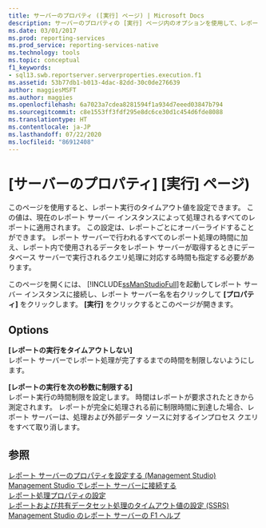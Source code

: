 ```yaml
---
title: サーバーのプロパティ ([実行] ページ) | Microsoft Docs
description: サーバーのプロパティの [実行] ページ内のオプションを使用して、レポートの実行におけるタイムアウト値を設定する方法について説明します。
ms.date: 03/01/2017
ms.prod: reporting-services
ms.prod_service: reporting-services-native
ms.technology: tools
ms.topic: conceptual
f1_keywords:
- sql13.swb.reportserver.serverproperties.execution.f1
ms.assetid: 53b77db1-b013-4dac-82dd-30c0de276639
author: maggiesMSFT
ms.author: maggies
ms.openlocfilehash: 6a7023a7cdea8281594f1a934d7eeed03847b794
ms.sourcegitcommit: c8e1553ff3fdf295e8dc6ce30d1c454d6fde8088
ms.translationtype: HT
ms.contentlocale: ja-JP
ms.lasthandoff: 07/22/2020
ms.locfileid: "86912408"
---
```

# <a name="server-properties-execution-page"></a>[サーバーのプロパティ] [実行] ページ)
  このページを使用すると、レポート実行のタイムアウト値を設定できます。 この値は、現在のレポート サーバー インスタンスによって処理されるすべてのレポートに適用されます。 この設定は、レポートごとにオーバーライドすることができます。 レポート サーバーで行われるすべてのレポート処理の時間に加え、レポート内で使用されるデータをレポート サーバーが取得するときにデータベース サーバーで実行されるクエリ処理に対応する時間も指定する必要があります。  
  
 このページを開くには、 [!INCLUDE[ssManStudioFull](../../includes/ssmanstudiofull-md.md)]を起動してレポート サーバー インスタンスに接続し、レポート サーバー名を右クリックして **[プロパティ]** をクリックします。 **[実行]** をクリックするとこのページが開きます。  
  
## <a name="options"></a>Options  
 **[レポートの実行をタイムアウトしない]**  
 レポート サーバーでレポート処理が完了するまでの時間を制限しないようにします。  
  
 **[レポートの実行を次の秒数に制限する]**  
 レポート実行の時間制限を設定します。 時間はレポートが要求されたときから測定されます。 レポートが完全に処理される前に制限時間に到達した場合、レポート サーバーは、処理および外部データ ソースに対するインプロセス クエリをすべて取り消します。  
  
## <a name="see-also"></a>参照  
 [レポート サーバーのプロパティを設定する (Management Studio)](../../reporting-services/tools/set-report-server-properties-management-studio.md)   
 [Management Studio でレポート サーバーに接続する](../../reporting-services/tools/connect-to-a-report-server-in-management-studio.md)   
 [レポート処理プロパティの設定](../../reporting-services/report-server/set-report-processing-properties.md)   
 [レポートおよび共有データセット処理のタイムアウト値の設定 &#40;SSRS&#41;](../../reporting-services/report-server/setting-time-out-values-for-report-and-shared-dataset-processing-ssrs.md)   
 [Management Studio のレポート サーバーの F1 ヘルプ](../../reporting-services/tools/report-server-in-management-studio-f1-help.md)  
  
  
